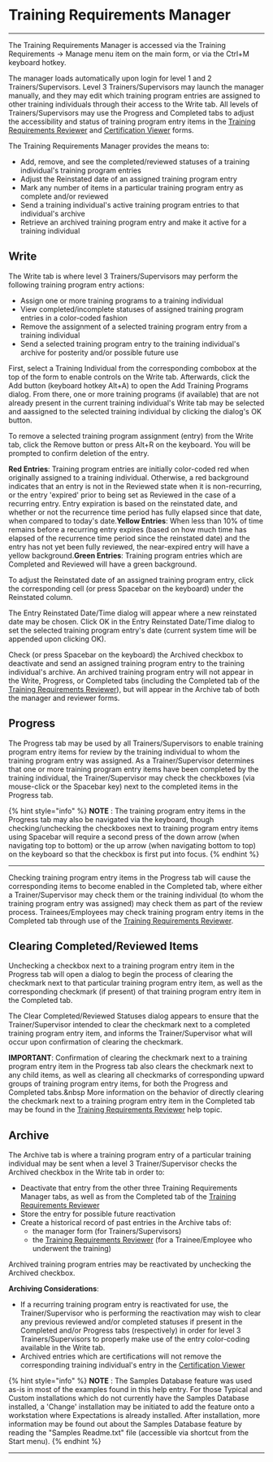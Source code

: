# Training Requirements Manager

***

The Training Requirements Manager is accessed via the Training Requirements -> Manage menu item on the main form, or via the Ctrl+M keyboard hotkey.

The manager loads automatically upon login for level 1 and 2 Trainers/Supervisors.  Level 3 Trainers/Supervisors may launch the manager manually, and they may edit which training program entries are assigned to other training individuals through their access to the Write tab.  All levels of Trainers/Supervisors may use the Progress and Completed tabs to adjust the accessibility and status of training program entry items in the [Training Requirements Reviewer](tdreview.md) and [Certification Viewer](tdcert.md) forms.

The Training Requirements Manager provides the means to:

* Add, remove, and see the completed/reviewed statuses of a training individual's training program entries
* Adjust the Reinstated date of an assigned training program entry
* Mark any number of items in a particular training program entry as complete and/or reviewed
* Send a training individual's active training program entries to that individual's archive
* Retrieve an archived training program entry and make it active for a training individual

## Write

The Write tab is where level 3 Trainers/Supervisors may perform the following training program entry actions:

* Assign one or more training programs to a training individual
* View completed/incomplete statuses of assigned training program entries in a color-coded fashion
* Remove the assignment of a selected training program entry from a training individual
* Send a selected training program entry to the training individual's archive for posterity and/or possible future use

First, select a Training Individual from the corresponding combobox at the top of the form to enable controls on the Write tab.  Afterwards, click the Add button (keyboard hotkey Alt+A) to open the Add Training Programs dialog.  From there, one or more training programs (if available) that are not already present in the current training individual's Write tab may be selected and aassigned to the selected training individual by clicking the dialog's OK button.

To remove a selected training program assignment (entry) from the Write tab, click the Remove button or press Alt+R on the keyboard.  You will be prompted to confirm deletion of the entry.

**Red Entries**: Training program entries are initially color-coded red when originally assigned to a training individual.  Otherwise, a red background indicates that an entry is not in the Reviewed state when it is non-recurring, or the entry 'expired' prior to being set as Reviewed in the case of a recurring entry.  Entry expiration is based on the reinstated date, and whether or not the recurrence time period has fully elapsed since that date, when compared to today's date.**Yellow Entries**: When less than 10% of time remains before a recurring entry expires (based on how much time has elapsed of the recurrence time period since the reinstated date) and the entry has not yet been fully reviewed, the near-expired entry will have a yellow background.**Green Entries**: Training program entries which are Completed and Reviewed will have a green background.

To adjust the Reinstated date of an assigned training program entry, click the corresponding cell (or press Spacebar on the keyboard) under the Reinstated column.

The Entry Reinstated Date/Time dialog will appear where a new reinstated date may be chosen.  Click OK in the Entry Reinstated Date/Time dialog to set the selected training program entry's date (current system time will be appended upon clicking OK).

Check (or press Spacebar on the keyboard) the Archived checkbox to deactivate and send an assigned training program entry to the training individual's archive.  An archived training program entry will not appear in the Write, Progress, or Completed tabs (including the Completed tab of the [Training Requirements Reviewer](tdreview.md)), but will appear in the Archive tab of both the manager and reviewer forms.

## Progress

The Progress tab may be used by all Trainers/Supervisors to enable training program entry items for review by the training individual to whom the training program entry was assigned.  As a Trainer/Supervisor determines that one or more training program entry items have been completed by the training individual, the Trainer/Supervisor may check the checkboxes (via mouse-click or the Spacebar key) next to the completed items in the Progress tab.

{% hint style="info" %}
**NOTE** : The training program entry items in the Progress tab may also be navigated via the keyboard, though checking/unchecking the checkboxes next to training program entry items using Spacebar will require a second press of the down arrow (when navigating top to bottom) or the up arrow (when navigating bottom to top) on the keyboard so that the checkbox is first put into focus.
{% endhint %}

***

Checking training program entry items in the Progress tab will cause the corresponding items to become enabled in the Completed tab, where either a Trainer/Supervisor may check them or the training individual (to whom the training program entry was assigned) may check them as part of the review process.  Trainees/Employees may check training program entry items in the Completed tab through use of the [Training Requirements Reviewer](tdreview.md).

## Clearing Completed/Reviewed Items

Unchecking a checkbox next to a training program entry item in the Progress tab will open a dialog to begin the process of clearing the checkmark next to that particular training program entry item, as well as the corresponding checkmark (if present) of that training program entry item in the Completed tab.

The Clear Completed/Reviewed Statuses dialog appears to ensure that the Trainer/Supervisor intended to clear the checkmark next to a completed training program entry item, and informs the Trainer/Supervisor what will occur upon confirmation of clearing the checkmark.

**IMPORTANT**: Confirmation of clearing the checkmark next to a training program entry item in the Progress tab also clears the checkmark next to any child items, as well as clearing all checkmarks of corresponding upward groups of training program entry items, for both the Progress and Completed tabs.\&nbsp More information on the behavior of directly clearing the checkmark next to a training program entry item in the Completed tab may be found in the [Training Requirements Reviewer](tdreview.md) help topic.

## Archive

The Archive tab is where a training program entry of a particular training individual may be sent when a level 3 Trainer/Supervisor checks the Archived checkbox in the Write tab in order to:

* Deactivate that entry from the other three Training Requirements Manager tabs, as well as from the Completed tab of the [Training Requirements Reviewer](tdreview.md)
* Store the entry for possible future reactivation
* Create a historical record of past entries in the Archive tabs of:
  * the manager form (for Trainers/Supervisors)
  * the [Training Requirements Reviewer](tdreview.md) (for a Trainee/Employee who underwent the training)

Archived training program entries may be reactivated by unchecking the Archived checkbox.

**Archiving Considerations**:

* If a recurring training program entry is reactivated for use, the Trainer/Supervisor who is performing the reactivation may wish to clear any previous reviewed and/or completed statuses if present in the Completed and/or Progress tabs (respectively) in order for level 3 Trainers/Supervisors to properly make use of the entry color-coding available in the Write tab.
* Archived entries which are certifications will not remove the corresponding training individual's entry in the [Certification Viewer](tdcert.md)

{% hint style="info" %}
**NOTE** : The Samples Database feature was used as-is in most of the examples found in this help entry.  For those Typical and Custom installations which do not currently have the Samples Database installed, a 'Change' installation may be initiated to add the feature onto a workstation where Expectations is already installed.  After installation, more information may be found out about the Samples Database feature by reading the "Samples Readme.txt" file (accessible via shortcut from the Start menu).
{% endhint %}

***

